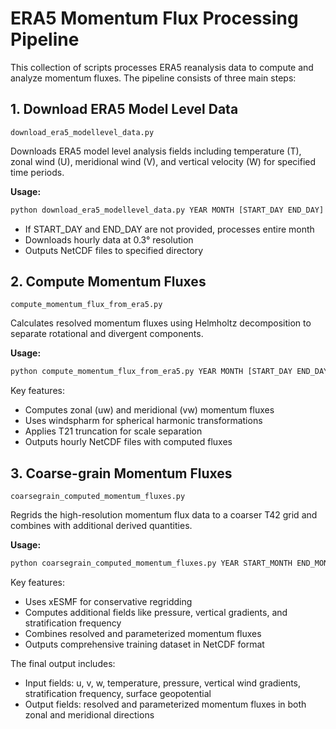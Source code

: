 
# ERA5 Momentum Flux Processing Pipeline

This collection of scripts processes ERA5 reanalysis data to compute and analyze momentum fluxes. The pipeline consists of three main steps:

## 1. Download ERA5 Model Level Data
`download_era5_modellevel_data.py`

Downloads ERA5 model level analysis fields including temperature (T), zonal wind (U), meridional wind (V), and vertical velocity (W) for specified time periods.

**Usage:**
```bash
python download_era5_modellevel_data.py YEAR MONTH [START_DAY END_DAY]
```
- If START_DAY and END_DAY are not provided, processes entire month
- Downloads hourly data at 0.3° resolution
- Outputs NetCDF files to specified directory

## 2. Compute Momentum Fluxes
`compute_momentum_flux_from_era5.py`

Calculates resolved momentum fluxes using Helmholtz decomposition to separate rotational and divergent components.

**Usage:**
```bash
python compute_momentum_flux_from_era5.py YEAR MONTH [START_DAY END_DAY]
```
Key features:
- Computes zonal (uw) and meridional (vw) momentum fluxes
- Uses windspharm for spherical harmonic transformations
- Applies T21 truncation for scale separation
- Outputs hourly NetCDF files with computed fluxes

## 3. Coarse-grain Momentum Fluxes
`coarsegrain_computed_momentum_fluxes.py`

Regrids the high-resolution momentum flux data to a coarser T42 grid and combines with additional derived quantities.

**Usage:**
```bash
python coarsegrain_computed_momentum_fluxes.py YEAR START_MONTH END_MONTH [START_DAY END_DAY]
```
Key features:
- Uses xESMF for conservative regridding
- Computes additional fields like pressure, vertical gradients, and stratification frequency
- Combines resolved and parameterized momentum fluxes
- Outputs comprehensive training dataset in NetCDF format

The final output includes:
- Input fields: u, v, w, temperature, pressure, vertical wind gradients, stratification frequency, surface geopotential
- Output fields: resolved and parameterized momentum fluxes in both zonal and meridional directions